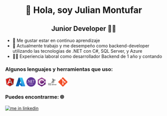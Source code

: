 <h1 align="center">👋 Hola, soy Julian Montufar </h1>
<h2 align="center">Junior Developer 👨‍💻</h2> 

- 🍂 Me gustar estar en continuo aprendizaje
- 📖 Actualmente trabajo y me desempeño como backend-developer utilizando las tecnologias de .NET con C#, SQL Server, y Azure
- 👨‍💻 Experiencia laboral como desarrollador Backend de 1 año y contando

<h3>Algunos lenguajes y herramientas que uso:</h3>
<p>
<img align="center" src="https://github.com/devicons/devicon/blob/v2.15.1/icons/angularjs/angularjs-original.svg" alt="Angular" height="auto" width="30"/>
<img align="center" src="https://github.com/devicons/devicon/blob/v2.15.1/icons/azure/azure-original.svg" alt="azure" height="auto" width="30"/>
  <img align="center" src="https://github.com/devicons/devicon/blob/v2.15.1/icons/dotnetcore/dotnetcore-original.svg" alt="dotnet" height="auto" width="30"/>
   <img align="center" src="https://github.com/devicons/devicon/blob/v2.15.1/icons/csharp/csharp-original.svg" alt="csharp" height="auto" width="30"/>
  <img align="center" src="https://github.com/devicons/devicon/blob/v2.15.1/icons/microsoftsqlserver/microsoftsqlserver-plain-wordmark.svg" alt="csharp" height="auto" width="30"/>
  <img align="center" src="https://github.com/devicons/devicon/blob/v2.15.1/icons/git/git-original.svg" alt="csharp" height="auto" width="30"/>
</p>


### Puedes encontrarme: 🌐
<p><a href="https://www.linkedin.com/in/juli%C3%A1n-andr%C3%A9s-mont%C3%BAfar-burbano-88460a204/" target="_blank"><img align="center" src="https://cdn.jsdelivr.net/gh/devicons/devicon/icons/linkedin/linkedin-original.svg" alt="me in linkedin" height="auto" width="30"/></a></p>


